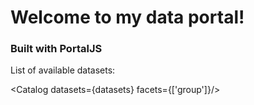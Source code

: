 # Welcome to my data portal!

### Built with PortalJS

List of available datasets:

<Catalog datasets={datasets} facets={['group']}/>
